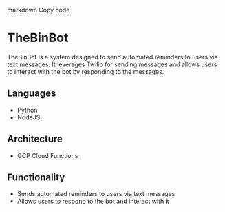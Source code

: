 
markdown
Copy code
# TheBinBot

TheBinBot is a system designed to send automated reminders to users via text messages. It leverages Twilio for sending messages and allows users to interact with the bot by responding to the messages.

## Languages
- Python
- NodeJS

## Architecture
- GCP Cloud Functions

## Functionality
- Sends automated reminders to users via text messages
- Allows users to respond to the bot and interact with it

